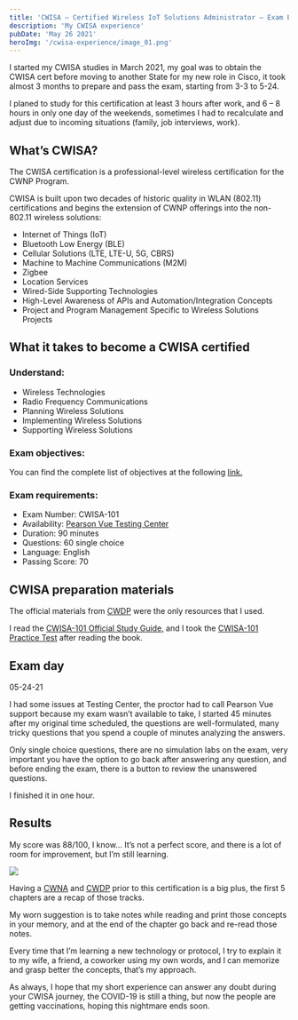 ```yaml
---
title: 'CWISA – Certified Wireless IoT Solutions Administrator – Exam Experience'
description: 'My CWISA experience'
pubDate: 'May 26 2021'
heroImg: '/cwisa-experience/image_01.png'
---
```


I started my CWISA studies in March 2021, my goal was to obtain the CWISA cert before moving to another State for my new role in Cisco, it took almost 3 months to prepare and pass the exam, starting from 3-3 to 5-24.

I planed to study for this certification at least 3 hours after work, and 6 – 8 hours in only one day of the weekends, sometimes I had to recalculate and adjust due to incoming situations (family, job interviews, work).

## What’s CWISA?

The CWISA certification is a professional-level wireless certification for the CWNP Program.

CWISA is built upon two decades of historic quality in WLAN (802.11) certifications and begins the extension of CWNP offerings into the non-802.11 wireless solutions:

- Internet of Things (IoT)
- Bluetooth Low Energy (BLE)
- Cellular Solutions (LTE, LTE-U, 5G, CBRS)
- Machine to Machine Communications (M2M)
- Zigbee
- Location Services
- Wired-Side Supporting Technologies
- High-Level Awareness of APIs and Automation/Integration Concepts
- Project and Program Management Specific to Wireless Solutions Projects

## What it takes to become a CWISA certified

### Understand:

- Wireless Technologies
- Radio Frequency Communications
- Planning Wireless Solutions
- Implementing Wireless Solutions
- Supporting Wireless Solutions

### Exam objectives:

You can find the complete list of objectives at the following [link.](https://www.cwnp.com/uploads/cwsa-101-objectives-2019.pdf)

### Exam requirements:

- Exam Number: CWISA-101
- Availability: [Pearson Vue Testing Center](https://home.pearsonvue.com/ 'Pearson Vue')
- Duration: 90 minutes
- Questions: 60 single choice
- Language: English
- Passing Score: 70

## CWISA preparation materials

The official materials from [CWDP](https://www.cwnp.com/) were the only resources that I used.

I read the [CWISA-101 Official Study Guide,](https://www.cwnp.com/cwsa101sg/) and I took the [CWISA-101 Practice Test](https://www.cwnp.com/cwsapt/) after reading the book.

## Exam day

05-24-21

I had some issues at Testing Center, the proctor had to call Pearson Vue support because my exam wasn’t available to take, I started 45 minutes after my original time scheduled, the questions are well-formulated, many tricky questions that you spend a couple of minutes analyzing the answers.

Only single choice questions, there are no simulation labs on the exam, very important you have the option to go back after answering any question, and before ending the exam, there is a button to review the unanswered questions.

I finished it in one hour.

## Results

My score was 88/100, I know… It’s not a perfect score, and there is a lot of room for improvement, but I’m still learning.

![](/cwisa-experience/image_02.png)

Having a [CWNA](https://www.dar-fi.com/blog-i-passed-my-cwna-test/) and [CWDP](https://www.dar-fi.com/cwdp-exam-experience/) prior to this certification is a big plus, the first 5 chapters are a recap of those tracks.

My worn suggestion is to take notes while reading and print those concepts in your memory, and at the end of the chapter go back and re-read those notes.

Every time that I’m learning a new technology or protocol, I try to explain it to my wife, a friend, a coworker using my own words, and I can memorize and grasp better the concepts, that’s my approach.

As always, I hope that my short experience can answer any doubt during your CWISA journey, the COVID-19 is still a thing, but now the people are getting vaccinations, hoping this nightmare ends soon.
